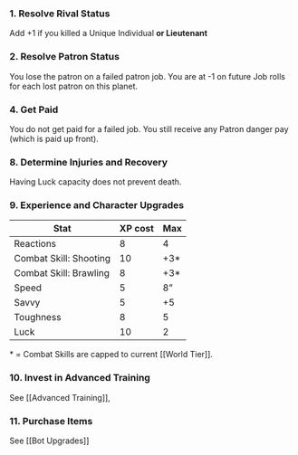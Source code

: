 ### 1. Resolve Rival Status

Add +1 if you killed a Unique Individual **or Lieutenant**

### 2. Resolve Patron Status

You lose the patron on a failed patron job. You are at -1 on future Job rolls for each lost patron on this planet.

### 4. Get Paid

You do not get paid for a failed job. You still receive any Patron danger pay (which is paid up front).

### 8. Determine Injuries and Recovery

Having Luck capacity does not prevent death.

### 9. Experience and Character Upgrades

| Stat                   | XP cost | Max |
| ---------------------- | ------- | --- |
| Reactions              | 8       | 4   |
| Combat Skill: Shooting | 10      | +3* |
| Combat Skill: Brawling | 8       | +3* |
| Speed                  | 5       | 8”  |
| Savvy                  | 5       | +5  |
| Toughness              | 8       | 5   |
| Luck                   | 10      | 2   |

\* = Combat Skills are capped to current [[World Tier]].
### 10. Invest in Advanced Training

See [[Advanced Training]], 

### 11. Purchase Items

See [[Bot Upgrades]]